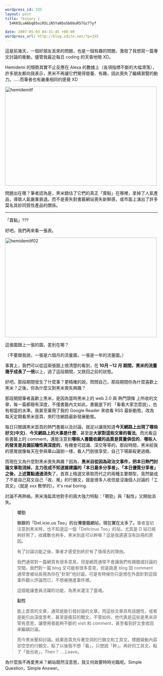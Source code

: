 ```yaml
--- 
wordpress_id: 335
layout: post
title: !binary |
  54K65LuA6bq85oiR5LiN5YaN5oSb6buR57Gz77yf

date: 2007-05-03 04:31:45 +08:00
wordpress_url: http://blog.xdite.net/?p=335
---
```

這是前幾天，一個好朋友丟來的問題，也是一個有趣的問題，激發了我想寫一篇專文討論的衝動，儘管我最近每日 coding 的天昏地暗 XD。

Hemidemi 的頹勢其實不止反應在 Alexa 的數據上（各項指標不斷的大幅滑落），許多朋友都向我表示，黑米不再讓它們覺得營養、有趣，因此喪失了繼續瀏覽的動力。.....而筆者也有嚴重相同的感覺 XD


<a href="http://www.flickr.com/photos/14765209@N00/481389955/" title="Photo Sharing"><img src="http://farm1.static.flickr.com/176/481389955_ec0e2d2118.jpg" alt="hemidemitf" height="326" width="500" /></a>


問題出在哪？筆者認為是，黑米錯估了它們的真正「賣點」在哪裡，拿掉了人氣產品，導致人氣嚴重衰退。而不是喪失對書籤網站喪失新鮮感，或市面上湧出了許多莫名其妙同質性產品的關係。

-----------

「賣點」???


好吧。我們再來看一張表。

<a href="http://www.flickr.com/photos/14765209@N00/481408783/" title="Photo Sharing"><img src="http://farm1.static.flickr.com/168/481408783_71b3e83340.jpg" alt="hemidemitf02" height="328" width="500" /></a>

這張圖跟上一張的圖，差別在哪？

（不要跟我說，一張是六個月的流量圖，一張是一年的流量圖。）


事實上，我們可以從這兩張圖上很清楚的看到，在<b> 10月 ~12 月 期間，黑米的流量幾乎成長了一倍</b>以上，過了這段期間，又跌回之前的狀態。


好吧。那段期間發生了什麼事？更精確的說，問問自己，那段期間你為什麼喜歡上黑米？之後，你為什麼又對黑米喪失興趣？



那段期間筆者喜歡上黑米，是因為當時黑米上的 web 2.0 與 熱門頭條 上所收的文章，每一篇都極有深度，不僅書籤內文如此，書籤底下的 「看看大家怎麼說」，也有相當的水準。我甚至棄用了我的 Google Reader 來收看 RSS 最新動態，改為每天定期看黑米首頁，來盯住網路最新發展動態。


每日只閱讀黑米首頁的熱門書籤以及討論，就足以讓我知道<b>今天網路上出現了哪些好文(中文)</b>、<b>今天網路上的大事是什麼</b>，甚至是<b>大家對這些文章的看法</b>。而光看這些書籤上的 comment，還能注意到<b>哪些人書籤收藏的品質是質量俱佳的</b>，<b>哪些人的發言是具備前瞻性與深度的</b>，有機會可認識、深交等等的。那段時間，黑米給我的感覺就像每天在參與華山論劍一樣，看人鬥劍很享受，自己下場廝殺更過癮。


而現在又為什麼對黑米喪失興趣？因為，<b>黑米自從因為政治文事件，把本日熱門討論文章取消掉，主力改成不知道誰建議的「本日最多分享者」</b><b>、「本日優質分享者」之後，上述賣點通通消失</b>了。首頁上精選文章取而代之的兩種主要類型，竟然變成了不是自己寫文自己「收、推」的行銷文，就是很多人收但是沒幾個人討論的「工具文」（就是 xxx 教學的）。It's real boring.


討論不再熱絡。黑米海扁其他對手的兩大強力特點：「嚼勁」與「黏性」又開始消失。


<blockquote><b>嚼勁</b>

<b>無聊的「Del.icio.us Too」的台灣書籤網站，現在實在太多了。</b>筆者當初注意到黑米時，也不知道這一個「Delicious Too」的站，尤其是 D 站已經夠好用了，收藏數也夠多，黑米到底可以幹嘛？這是我遲遲沒有註冊的原因。

有了討論功能之後，筆者才感受到終於有了值得去的理由。

我們通常對一篇網頁有很多意見，但是網頁通常不會讓我們有踢館或討論的空間。我們對一篇 blog 文可能有很多意見，但是跳進 blog 回 comment 通常會被站長視為你在"針對"他討論，可是有時候你只是想在外面針對這個事件觀火評論而已，不想被捲進事件裡。

這個能讓會員活躍的功能，為黑米灌注了靈魂。
</blockquote>

<blockquote><b>黏性</b>

能上首頁的文章，通常是能引發討論的文章。而這些文章具有話題性，或者是能引出深度思考，甚至是瘋狂的戰文。不管如何，他代表是這些是黑米非常有意思，讓使用者能夠不斷的 visit 和 comment，甚至看到好文會收回來繼續討論。

而今黑米壓抑討論。結果首頁充斥著空洞的行銷文和工具文。標題聳動內容卻空空的行銷文，點了以後我不想「看」，只想說「幹」。再好的工具文，點了「我也收」，Then？ ....Leave。
</blockquote>
為什麼我不再愛黑米？網站既然沒意思，我又何故要時時光臨呢。Simple Question，Simple Answer。
